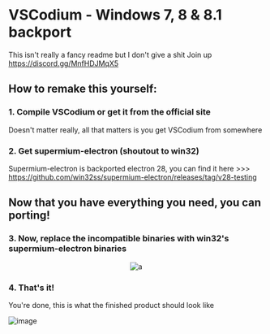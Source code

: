 # VSCodium - Windows 7, 8 & 8.1 backport
This isn't really a fancy readme but I don't give a shit
Join up https://discord.gg/MnfHDJMqX5

## How to remake this yourself:

### 1. Compile VSCodium or get it from the official site
Doesn't matter really, all that matters is you get VSCodium from somewhere

### 2. Get supermium-electron (shoutout to win32)
Supermium-electron is backported electron 28, you can find it here >>> https://github.com/win32ss/supermium-electron/releases/tag/v28-testing

## Now that you have everything you need, you can porting!

### 3. Now, replace the incompatible binaries with win32's supermium-electron binaries


<p align="center">
  <img alt="a" src="https://github.com/AiekDev/vscode-win7/assets/145149166/52a239ec-205e-4b0a-9f89-98124d2b39eb">
</p>

### 4. That's it!

You're done, this is what the finished product should look like

![image](https://github.com/AiekDev/vscodium-win7/assets/145149166/205ffbb0-6732-4f8d-8c0a-8bb0538f0a7d)

